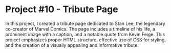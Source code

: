 # Project #10 - Tribute Page
In this project, I created a tribute page dedicated to Stan Lee, the legendary co-creator of Marvel Comics. The page includes a timeline of his life, a prominent image with a caption, and a notable quote from Kevin Feige. This project emphasizes proper HTML structure, effective use of CSS for styling, and the creation of a visually appealing and informative tribute.
